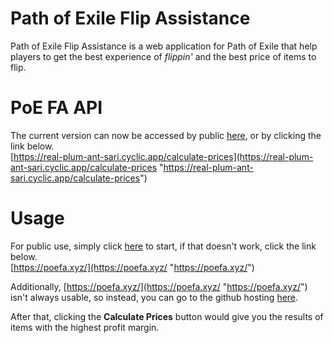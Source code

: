# Path of Exile Flip Assistance

Path of Exile Flip Assistance is a web application for Path of Exile that help players to get the best experience of *flippin'* and the best price of items to flip.


# PoE FA API

The current version can now be accessed by public [here](https://real-plum-ant-sari.cyclic.app/calculate-prices), or by clicking the link below.  
[https://real-plum-ant-sari.cyclic.app/calculate-prices](https://real-plum-ant-sari.cyclic.app/calculate-prices "https://real-plum-ant-sari.cyclic.app/calculate-prices")

# Usage

For public use, simply click [here](https://poefa.xyz/) to start, if that doesn't work, click the link below.  
[https://poefa.xyz/](https://poefa.xyz/ "https://poefa.xyz/")

Additionally, [https://poefa.xyz/](https://poefa.xyz/ "https://poefa.xyz/") isn't always usable, so instead, you can go to the github hosting [here](https://zappurenfuro.github.io/PoE-FA.github.io/).

After that, clicking the **Calculate Prices** button would give you the results of items with the highest profit margin.
